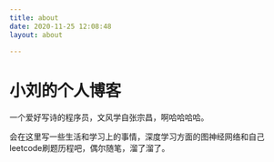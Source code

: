 ```yaml
---
title: about
date: 2020-11-25 12:08:48
layout: about

---
```


# 小刘的个人博客

一个爱好写诗的程序员，文风学自张宗昌，啊哈哈哈哈。

会在这里写一些生活和学习上的事情，深度学习方面的图神经网络和自己leetcode刷题历程吧，偶尔随笔，溜了溜了。

